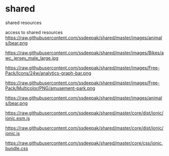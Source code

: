 # shared

shared resources

access to shared resources
https://raw.githubusercontent.com/ssdeepak/shared/master/images/animals/bear.png

https://raw.githubusercontent.com/ssdeepak/shared/master/images/Bikes/awc_jersey_male_large.jpg

https://raw.githubusercontent.com/ssdeepak/shared/master/images/Free-Pack/Icons/24w/analytics-graph-bar.png

https://raw.githubusercontent.com/ssdeepak/shared/master/images/Free-Pack/Multicolor/PNG/amusement-park.png

https://raw.githubusercontent.com/ssdeepak/shared/master/images/animals/bear.png


https://raw.githubusercontent.com/ssdeepak/shared/master/core/dist/ionic/ionic.esm.js


https://raw.githubusercontent.com/ssdeepak/shared/master/core/dist/ionic/ionic.js

https://raw.githubusercontent.com/ssdeepak/shared/master/core/css/ionic.bundle.css